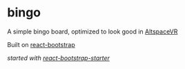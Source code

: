 # bingo

A simple bingo board, optimized to look good in [AltspaceVR](http://altvr.com/)

Built on [react-bootstrap](https://react-bootstrap.github.io/)

*started with [react-bootstrap-starter](https://www.npmjs.com/package/react-bootstrap-starter)*
